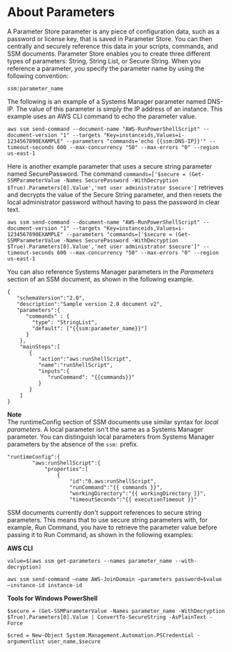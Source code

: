 # About Parameters<a name="parameter-store-about-examples"></a>

A Parameter Store parameter is any piece of configuration data, such as a password or license key, that is saved in Parameter Store\. You can then centrally and securely reference this data in your scripts, commands, and SSM documents\. Parameter Store enables you to create three different types of parameters: String, String List, or Secure String\. When you reference a parameter, you specify the parameter name by using the following convention:

`ssm:parameter_name`

The following is an example of a Systems Manager parameter named DNS\-IP\. The value of this parameter is simply the IP address of an instance\. This example uses an AWS CLI command to echo the parameter value\.

```
aws ssm send-command --document-name "AWS-RunPowerShellScript" --document-version "1" --targets "Key=instanceids,Values=i-1234567890EXAMPLE" --parameters "commands='echo {{ssm:DNS-IP}}'" --timeout-seconds 600 --max-concurrency "50" --max-errors "0" --region us-east-1
```

Here is another example parameter that uses a secure string parameter named SecurePassword\. The command `commands=['$secure = (Get-SSMParameterValue -Names SecurePassword -WithDecryption $True).Parameters[0].Value','net user administrator $secure']` retrieves and decrypts the value of the Secure String parameter, and then resets the local administrator password without having to pass the password in clear text\.

```
aws ssm send-command --document-name "AWS-RunPowerShellScript" --document-version "1" --targets "Key=instanceids,Values=i-1234567890EXAMPLE" --parameters "commands=['$secure = (Get-SSMParameterValue -Names SecurePassword -WithDecryption $True).Parameters[0].Value','net user administrator $secure']" --timeout-seconds 600 --max-concurrency "50" --max-errors "0" --region us-east-1
```

You can also reference Systems Manager parameters in the *Parameters* section of an SSM document, as shown in the following example\.

```
{
   "schemaVersion":"2.0",
   "description":"Sample version 2.0 document v2",
   "parameters":{
      "commands" : {
        "type": "StringList",
        "default": ["{{ssm:parameter_name}}"]
      }
    },
    "mainSteps":[
       {
          "action":"aws:runShellScript",
          "name":"runShellScript",
          "inputs":{
             "runCommand": "{{commands}}"
          }
       }
    ]
}
```

**Note**  
The runtimeConfig section of SSM documents use similar syntax for *local parameters*\. A local parameter isn't the same as a Systems Manager parameter\. You can distinguish local parameters from Systems Manager parameters by the absence of the `ssm:` prefix\.  

```
"runtimeConfig":{
        "aws:runShellScript":{
            "properties":[
                {
                    "id":"0.aws:runShellScript",
                    "runCommand":"{{ commands }}",
                    "workingDirectory":"{{ workingDirectory }}",
                    "timeoutSeconds":"{{ executionTimeout }}"
```

SSM documents currently don't support references to secure string parameters\. This means that to use secure string parameters with, for example, Run Command, you have to retrieve the parameter value before passing it to Run Command, as shown in the following examples:

**AWS CLI**

```
value=$(aws ssm get-parameters --names parameter_name --with-decryption)
```

```
aws ssm send-command –name AWS-JoinDomain –parameters password=$value –instance-id instance-id
```

**Tools for Windows PowerShell**

```
$secure = (Get-SSMParameterValue -Names parameter_name -WithDecryption $True).Parameters[0].Value | ConvertTo-SecureString -AsPlainText -Force
```

```
$cred = New-Object System.Management.Automation.PSCredential -argumentlist user_name,$secure
```